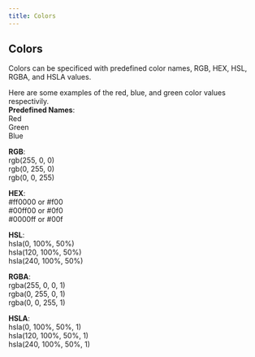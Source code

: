 ```yaml
---
title: Colors
---
```

## Colors

Colors can be specificed with predefined color names, RGB, HEX, HSL, RGBA, and HSLA values.

Here are some examples of the red, blue, and green color values respectivily.<br />
**Predefined Names**: <br />
Red <br />
Green <br />
Blue <br />

**RGB**: <br />
rgb(255, 0, 0) <br />
rgb(0, 255, 0) <br />
rgb(0, 0, 255) <br />

**HEX**: <br />
#ff0000 or #f00 <br />
#00ff00 or #0f0 <br />
#0000ff or #00f <br />

**HSL**: <br />
hsla(0, 100%, 50%) <br />
hsla(120, 100%, 50%) <br />
hsla(240, 100%, 50%) <br />

**RGBA**: <br />
rgba(255, 0, 0, 1) <br />
rgba(0, 255, 0, 1) <br />
rgba(0, 0, 255, 1) <br />

**HSLA**: <br />
hsla(0, 100%, 50%, 1) <br />
hsla(120, 100%, 50%, 1) <br />
hsla(240, 100%, 50%, 1) <br />


